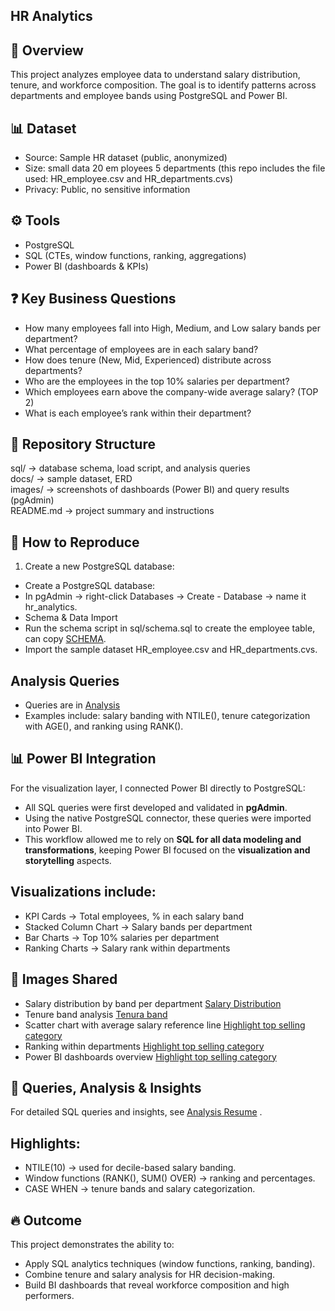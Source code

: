 ## HR Analytics

## 📌 Overview
This project analyzes employee data to understand salary distribution, tenure, and workforce composition.
The goal is to identify patterns across departments and employee bands using PostgreSQL and Power BI.

## 📊 Dataset
- Source: Sample HR dataset (public, anonymized)
- Size: small data 20 em ployees 5 departments (this repo includes the file used: HR_employee.csv and HR_departments.cvs)
- Privacy: Public, no sensitive information

## ⚙️ Tools
- PostgreSQL
- SQL (CTEs, window functions, ranking, aggregations)
- Power BI (dashboards & KPIs)

## ❓ Key Business Questions
- How many employees fall into High, Medium, and Low salary bands per department?
- What percentage of employees are in each salary band?
- How does tenure (New, Mid, Experienced) distribute across departments?
- Who are the employees in the top 10% salaries per department?
- Which employees earn above the company-wide average salary? (TOP 2)
- What is each employee’s rank within their department?

## 📂 Repository Structure

sql/        → database schema, load script, and analysis queries  
docs/       → sample dataset, ERD  
images/     → screenshots of dashboards (Power BI) and query results (pgAdmin)  
README.md   → project summary and instructions  


## 🚀 How to Reproduce
1. Create a new PostgreSQL database:
- Create a PostgreSQL database:
- In pgAdmin → right-click Databases → Create - Database → name it hr_analytics.
- Schema & Data Import
- Run the schema script in sql/schema.sql to create the employee table, can copy [SCHEMA](sql/SCHEMA.sql).
- Import the sample dataset HR_employee.csv and HR_departments.cvs.

## Analysis Queries
- Queries are in [Analysis](sql/Analysis.sql)
- Examples include: salary banding with NTILE(), tenure categorization with AGE(), and ranking using RANK().

## 📊 Power BI Integration
For the visualization layer, I connected Power BI directly to PostgreSQL:

- All SQL queries were first developed and validated in **pgAdmin**.  
- Using the native PostgreSQL connector, these queries were imported into Power BI.  
- This workflow allowed me to rely on **SQL for all data modeling and transformations**, keeping Power BI focused on the **visualization and storytelling** aspects.  

## Visualizations include:
- KPI Cards → Total employees, % in each salary band
- Stacked Column Chart → Salary bands per department
- Bar Charts → Top 10% salaries per department
- Ranking Charts → Salary rank within departments

## 📸 Images Shared
- Salary distribution by band per department [Salary Distribution](images/Salary_distribution.png)
- Tenure band analysis [Tenura band](images/ternure_bands.png)
- Scatter chart with average salary reference line [Highlight top selling category](images/Highlight_top_selling_category.png)
- Ranking within departments [Highlight top selling category](images/Highlight_top_selling_category.png)
- Power BI dashboards overview [Highlight top selling category](images/Highlight_top_selling_category.png)

## 📑 Queries, Analysis & Insights
For detailed SQL queries and insights, see [Analysis Resume](Analysis_resume.md)
.

## Highlights:
- NTILE(10) → used for decile-based salary banding.
- Window functions (RANK(), SUM() OVER) → ranking and percentages.
- CASE WHEN → tenure bands and salary categorization.

## 🔥 Outcome
This project demonstrates the ability to:
- Apply SQL analytics techniques (window functions, ranking, banding).
- Combine tenure and salary analysis for HR decision-making.
- Build BI dashboards that reveal workforce composition and high performers.
